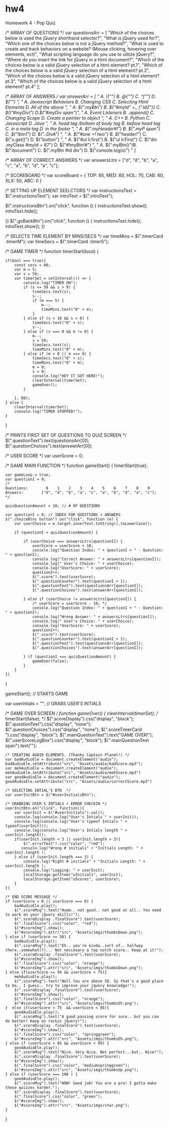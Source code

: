 # hw4
Homework 4 - Pop Quiz



/* ARRAY OF QUESTIONS */
var questionsArr = [
    "Which of the choices below is used the jQuery shorthand selector?",
    "What is jQuery used for?",
    "Which one of the choices below is not a jQuery method?",
    "What is used to create and track behaviors on a website? (Mouse clicking, hovering over elements, ect)",
    "What scripting language do you use to ulitize jQuery?",
    "Where do you insert the link for jQuery in a html document?",
    "Which of the choices below is a valid jQuery selection of a html element? pt.1",
    "Which of the choices below is a valid jQuery selection of a html element? pt.2",
    "Which of the choices below is a valid jQuery selection of a html element? pt.3",
    "Which of the choices below is a valid jQuery selection of a html element? pt.4"
];

/* ARRAY OF ANSWERS */
var answerArr = [
    " A. !{\"\"} B. @{\"\"} C. ^[\"\"] D. $(\"\") ",
    " A. Javascript Behaviors B. Changing CSS C. Selecting Html Elements D. All of the above ",
    " A. $(\".myBtn\") B. ${\"#myId\" +_ (\".Id2\")} C. $(\"#myDiv\") D.$(\"#myDiv span\")",
    " A. Event Listeners B. .append() C. Changing Scope D. Create a pointer to object ",
    " A. C++ B. Python C. Javascript D. Java ",
    " A. head tag /bottom of body tag B. before head tag C. in a meta tag D. in the footer ",
    " A. $(\".myHeader#!\") B. $(\".myP span\") C. $(\"!btn1\") D. $(\"..DivA\") ",
    " A. $(\"#one =! two\") B. $(\"header*!\") C. $(\"x.get()\") D. $(\"button\")   ",
    " A. $(\"#ul li:first\")   B. $(\"ul li:First\") C. $(\"div .myClass #myId + 87\") D. $(\"#!myBtn!#\") ",
    " A. $(\".myBtn()\")B. $(\"document\") C. $(\".myBtn #id div\")  D. $(\"console.log(x)\") "
]

/* ARRAY OF CORRECT ANSWERS */
var answersLtrs = ["d", "d", "b", "a", "c", "a", "b", "d", "a", "c"];

/* SCOREBOARD */
var scoreBoard = {
    TOP: 95,
    MED: 80,
    HOL: 70,
    CAB: 60,
    XLX: 50,
    ABC: 0
}

/* SETTING UP ELEMENT SEELCTORS */
var instructionsText = $(".instructionsText");
var introText = $(".introText");

$(".instructionsBtn").on("click", function () {
    instructionsText.show();
    introText.hide();

})
$(".goBackBtn").on("click", function () {
    instructionsText.hide();
    introText.show();
})

/* SELECTS TIME ELEMENT BY MINS/SECS */
var timeMins = $(".timerCard .timerM");
var timeSecs = $(".timerCard .timerS");


/*  GAME TIMER */
function timerStart(bool) {

    
    if(bool === true){
        const secs = 60;
        var m = 5;
        var s = 59;
        var timerSet = setInterval(() => {
            console.log("TIMER ON");
            if (s <= 59 && s > 9) {
                timeSecs.text(s);
                s--;
                if (m === 5) {
                    m--;
                    timeMins.text("0" + m);
                }
            } else if (s < 10 && s > 0) {
                timeSecs.text("0" + s);
                s--;
            } else if (s === 0 && m != 0) {
                m--;
                s = 59;
                timeSecs.text(s);
                timeMins.text("0" + m);
            } else if (m < 0 || m === 0) {
                timeSecs.text("0" + s);
                timeMins.text("0" + m);
                m = 0;
                s = 0;
                console.log("HEY IT GOT HERE!");
                clearInterval(timerSet);    
                gameOver();
            }
            
        }, 80);
    } else {
        clearInterval(timerSet);    
        console.log("TIMER STOPPED!");
    }
   
}

/* PRINTS FIRST SET OF QUESTIONS TO QUIZ SCREEN */
$(".questionText").text(questionsArr[0]);
$(".questionChoices").text(answerArr[0]);

/*  USER SCORE */
var userScore = 0;

/* GAME MAIN FUNCTION */
function gameStart() {
    timerStart(true);

    var gameLoop = true;
    var questionI = 0;
    /*  
    Questions:        0    1    2    3    4    5    6    7    8    9
    Answers:        ["d", "d", "b", "a", "c", "a", "b", "d", "a", "c"];   */

    quizQuestionAmount = 10; // # OF QUESTIONS

    var questionI = 0; // INDEX FOR QUESTIONS + ANSWERS
    $(".choiceBtns button").on("click", function (e) {
        var userChoice = e.target.innerText.toString().toLowerCase();
         
        if (questionI < quizQuestionAmount) {
           
            if (userChoice === answersLtrs[questionI]) {
                userScore = userScore + 10;
                console.log("Question Index: " + questionI + " - Question: " + questionI);
                console.log("Correct Answer: " + answersLtrs[questionI]);
                console.log(" User's Choice: " + userChoice);
                console.log("UserScore: " + userScore);
                questionI++;
                $(".score").text(userScore);
                $(".questionCounter").text(questionI + 1);
                $(".questionText").text(questionsArr[questionI]);
                $(".questionChoices").text(answerArr[questionI]);
            
            } else if (userChoice != answersLtrs[questionI]) {
                /* userScore = userScore - 10; */
                console.log("Question Index: " + questionI + " - Question: " + questionI);
                console.log("Wrong Answer: " + answersLtrs[questionI]);
                console.log(" User's Choice: " + userChoice);
                console.log("UserScore: " + userScore);
                questionI++;
                $(".score").text(userScore);
                $(".questionCounter").text(questionI + 1);
                $(".questionText").text(questionsArr[questionI]);
                $(".questionChoices").text(answerArr[questionI]);
                
            } if (questionI === quizQuestionAmount) {
                gameOver(false);
            }
        }
    })
}

gameStart(); // STARTS GAME

var userIntials = ""; // GRABS USER'S INTIALS

/* GAME OVER SCREEN */
function gameOver() {
    clearInterval(timerSet);
    /* timerStart(false); */
    $(".scoreDisplay").css("display", "block");
    $(".questionText").css("display", "none");
    $(".questionChoices").css("display", "none");
    $(".scoreTimerCard ").css("display", "block");
    $(".mainQuestionText").text("GAME OVER!");
    $(".userScoreLogBox").css("display", "block");
    $(".mainQuestionText span").text("");

    /* CREATING AUDIO ELEMENTS. (Thanks Captain Planet!) */
    var badAudioEle = document.createElement("audio");
    badAudioEle.setAttribute("src", "Assets/audio/badScore.mp3");
    var mehAudioEle = document.createElement("audio");
    mehAudioEle.setAttribute("src", "Assets/audio/mehScore.mp3")
    var goodAudioEle = document.createElement("audio");
    goodAudioEle.setAttribute("src", "Assets/audio/correctScore.mp3")
    
    /* SELECTING INTIAL'S BTN  */
    var userInitBtn = $("#userInitialsBtn");
    
    /* GRABBING USER'S INTIALS + ERROR CHECKIN */
    userInitBtn.on("click", function(){
        var userInit = $("#userInitials").val();
        console.log(console.log("User's Intials " + userInit));
        console.log(console.log("User's typeof Intials " + typeof(userInit)));
        console.log(console.log("User's Intials length " + userInit.length));
        if(userInit.length < 3 || userInit.length > 3){
            $(".errorText").css("color", "red");
           console.log("Wrong # initials" + "Initials Length: " + userInit.length );
        } else if (userInit.length === 3) {
            console.log("Right # initials" + "Initials Length: " + userInit.length );
            console.log("Logging: " + userInit);
            localStorage.getItem("uInitials", userInit);
            localStorage.getItem("uScores", userScore);
        }
    })

    /* END SCORE MESSAGE */
    if (userScore < 0 || userScore === 0) {
        badAudioEle.play(); 
        $(".scoreMsg").text("Humm.. not good.. not good at all.. You need to work on your jQuery skills!");
        $(".scoreDisplay .finalScore").text(userScore);
        $(".finalScore").css("color", "red");
        $("#scoreImg").show();
        $("#scoreImg").attr("src", "Assets/imgs/thumbsDown.png");
    } else if (userScore <= 50) {
        badAudioEle.play();
        $(".scoreMsg").text("Eh.. you're kinda..sort of.. halfway there..somewhat(?)... Not neccesary a top notch score.. Keep at it!");
        $(".scoreDisplay .finalScore").text(userScore);
        $("#scoreImg").show();
        $(".finalScore").css("color", "orange");
        $("#scoreImg").attr("src", "Assets/imgs/thumbsDown.png");
    } else if(userScore >= 50 && userScore < 75){
        mehAudioEle.play();
        $(".scoreMsg").text("Well You are above 50. So that's a good place to be.. I guess.. try to improve your jquery knowledge!");
        $(".scoreDisplay .finalScore").text(userScore);
        $("#scoreImg").show();
        $(".finalScore").css("color", "orange");
        $("#scoreImg").attr("src", "Assets/imgs/thumbsEh.png");
    }  else if(userScore > 75  && userScore < 85){
        goodAudioEle.play();
        $(".scoreMsg").text("A good passing score for sure.. but you can do better! Keep on rockin jQuery!");
        $(".scoreDisplay .finalScore").text(userScore);
        $("#scoreImg").show();
        $(".finalScore").css("color", "springgreen");
        $("#scoreImg").attr("src", "Assets/imgs/thumbsEh.png");
    } else if (userScore > 85 && userScore < 99) {
        goodAudioEle.play();
        $(".scoreMsg").text("Nice. Very Nice. Not perfect...but.. Nice!");
        $(".scoreDisplay .finalScore").text(userScore);
        $("#scoreImg").show();
        $(".finalScore").css("color", "mediumspringgreen");
        $("#scoreImg").attr("src", "Assets/imgs/thumbsUp.png");
    } else if (userScore === 100 ) {
        goodAudioEle.play();
        $(".scoreMsg").text("WOW! Good job! You are a pro! I gotta make these quizzes harder.");
        $(".scoreDisplay .finalScore").text(userScore);
        $(".finalScore").css("color", "green");
        $("#scoreImg").show();
        $("#scoreImg").attr("src", "Assets/imgs/star.png");
    }
}






